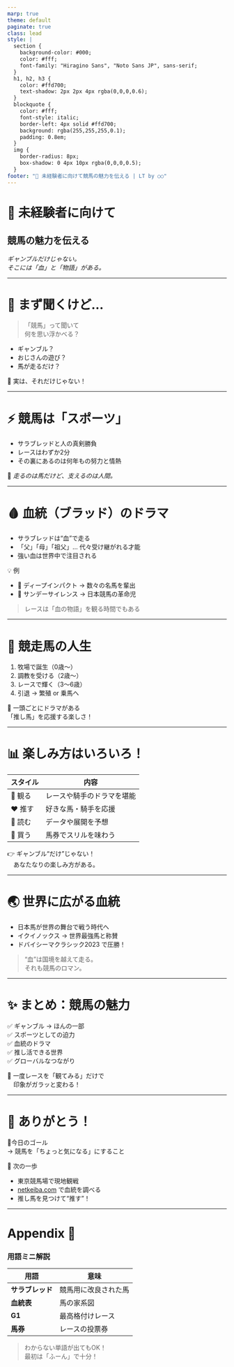 ```yaml
---
marp: true
theme: default
paginate: true
class: lead
style: |
  section {
    background-color: #000;
    color: #fff;
    font-family: "Hiragino Sans", "Noto Sans JP", sans-serif;
  }
  h1, h2, h3 {
    color: #ffd700;
    text-shadow: 2px 2px 4px rgba(0,0,0,0.6);
  }
  blockquote {
    color: #fff;
    font-style: italic;
    border-left: 4px solid #ffd700;
    background: rgba(255,255,255,0.1);
    padding: 0.8em;
  }
  img {
    border-radius: 8px;
    box-shadow: 0 4px 10px rgba(0,0,0,0.5);
  }
footer: "🏇 未経験者に向けて競馬の魅力を伝える | LT by ○○"
---
```


<!-- 背景：競馬場の写真 -->
<!-- Unsplash例: https://unsplash.com/photos/9pCv2MB65y8 -->

# 🏇 未経験者に向けて  
## 競馬の魅力を伝える

*ギャンブルだけじゃない。  
そこには「血」と「物語」がある。*

---

# 💭 まず聞くけど…

> 「競馬」って聞いて  
> 何を思い浮かべる？

- ギャンブル？  
- おじさんの遊び？  
- 馬が走るだけ？

🎯 実は、それだけじゃない！

---

# ⚡ 競馬は「スポーツ」

- サラブレッドと人の真剣勝負  
- レースはわずか2分  
- その裏にあるのは何年もの努力と情熱

📸 *走るのは馬だけど、支えるのは人間。*

<!-- 背景：疾走する競走馬 -->

---

# 🩸 血統（ブラッド）のドラマ

- サラブレッドは“血”で走る  
- 「父」「母」「祖父」… 代々受け継がれる才能  
- 強い血は世界中で注目される

💡 例  
- 🐎 ディープインパクト → 数々の名馬を輩出  
- 🐎 サンデーサイレンス → 日本競馬の革命児

> レースは「血の物語」を観る時間でもある

---

# 🐴 競走馬の人生

1. 牧場で誕生（0歳〜）  
2. 調教を受ける（2歳〜）  
3. レースで輝く（3〜6歳）  
4. 引退 → 繁殖 or 乗馬へ

🌸 一頭ごとにドラマがある  
「推し馬」を応援する楽しさ！

<!-- 背景：牧場または引退馬の写真 -->

---

# 📊 楽しみ方はいろいろ！

| スタイル | 内容 |
|-----------|------|
| 🎥 観る | レースや騎手のドラマを堪能 |
| ❤️ 推す | 好きな馬・騎手を応援 |
| 🧠 読む | データや展開を予想 |
| 💸 買う | 馬券でスリルを味わう |

👉 ギャンブル“だけ”じゃない！  
　あなたなりの楽しみ方がある。

---

# 🌏 世界に広がる血統

- 日本馬が世界の舞台で戦う時代へ  
- イクイノックス → 世界最強馬と称賛  
- ドバイシーマクラシック2023 で圧勝！

> “血”は国境を越えて走る。  
> それも競馬のロマン。

<!-- 背景：海外競馬のスタジアム -->

---

# ✨ まとめ：競馬の魅力

✅ ギャンブル → ほんの一部  
✅ スポーツとしての迫力  
✅ 血統のドラマ  
✅ 推し活できる世界  
✅ グローバルなつながり

🎯 一度レースを「観てみる」だけで  
　印象がガラッと変わる！

---

# 🐎 ありがとう！

📍今日のゴール  
→ 競馬を「ちょっと気になる」にすること

🎥 次の一歩
- 東京競馬場で現地観戦  
- [netkeiba.com](https://www.netkeiba.com) で血統を調べる  
- 推し馬を見つけて“推す”！

---

# Appendix 📝

### 用語ミニ解説

| 用語 | 意味 |
|------|------|
| **サラブレッド** | 競馬用に改良された馬 |
| **血統表** | 馬の家系図 |
| **G1** | 最高格付けレース |
| **馬券** | レースの投票券 |

> わからない単語が出てもOK！  
> 最初は「ふーん」で十分！
